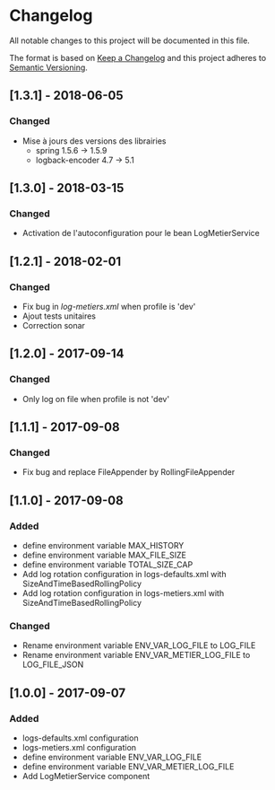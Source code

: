 # Changelog
All notable changes to this project will be documented in this file.

The format is based on [Keep a Changelog](http://keepachangelog.com/en/1.0.0/)
and this project adheres to [Semantic Versioning](http://semver.org/spec/v2.0.0.html).

## [1.3.1] - 2018-06-05
### Changed
- Mise à jours des versions des librairies
    * spring 1.5.6 -> 1.5.9
    * logback-encoder 4.7 -> 5.1

## [1.3.0] - 2018-03-15
### Changed
- Activation de l'autoconfiguration pour le bean LogMetierService

## [1.2.1] - 2018-02-01
### Changed
- Fix bug in _log-metiers.xml_ when profile is 'dev'
- Ajout tests unitaires
- Correction sonar

## [1.2.0] - 2017-09-14
### Changed
- Only log on file when profile is not 'dev'

## [1.1.1] - 2017-09-08
### Changed
- Fix bug and replace FileAppender by RollingFileAppender

## [1.1.0] - 2017-09-08
### Added
- define environment variable MAX_HISTORY
- define environment variable MAX_FILE_SIZE
- define environment variable TOTAL_SIZE_CAP
- Add log rotation configuration in logs-defaults.xml with SizeAndTimeBasedRollingPolicy
- Add log rotation configuration in logs-metiers.xml with SizeAndTimeBasedRollingPolicy

### Changed
- Rename environment variable ENV_VAR_LOG_FILE to LOG_FILE
- Rename environment variable ENV_VAR_METIER_LOG_FILE to LOG_FILE_JSON

## [1.0.0] - 2017-09-07
### Added
- logs-defaults.xml configuration
- logs-metiers.xml configuration
- define environment variable ENV_VAR_LOG_FILE
- define environment variable ENV_VAR_METIER_LOG_FILE
- Add LogMetierService component

